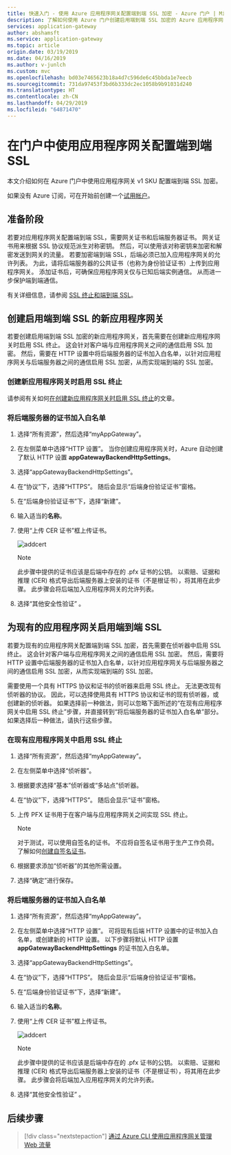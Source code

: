 ```yaml
---
title: 快速入门 - 使用 Azure 应用程序网关配置端到端 SSL 加密 - Azure 门户 | Microsoft Docs
description: 了解如何使用 Azure 门户创建启用端到端 SSL 加密的 Azure 应用程序网关。
services: application-gateway
author: abshamsft
ms.service: application-gateway
ms.topic: article
origin.date: 03/19/2019
ms.date: 04/16/2019
ms.author: v-junlch
ms.custom: mvc
ms.openlocfilehash: bd03e7465623b18a4d7c596de6c45bbda1e7eecb
ms.sourcegitcommit: 731da97453f3bd6b333dc2ec1058b9b91031d240
ms.translationtype: HT
ms.contentlocale: zh-CN
ms.lasthandoff: 04/29/2019
ms.locfileid: "64871470"
---
```

# <a name="configure-end-to-end-ssl-by-using-application-gateway-with-the-portal"></a>在门户中使用应用程序网关配置端到端 SSL

本文介绍如何在 Azure 门户中使用应用程序网关 v1 SKU 配置端到端 SSL 加密。  

如果没有 Azure 订阅，可在开始前创建一个[试用帐户](https://www.azure.cn/pricing/1rmb-trial)。

## <a name="before-you-begin"></a>准备阶段

若要对应用程序网关配置端到端 SSL，需要网关证书和后端服务器证书。 网关证书用来根据 SSL 协议规范派生对称密钥。 然后，可以使用该对称密钥来加密和解密发送到网关的流量。 若要加密端到端 SSL，后端必须已加入应用程序网关的允许列表。 为此，请将后端服务器的公共证书（也称为身份验证证书）上传到应用程序网关。 添加证书后，可确保应用程序网关仅与已知后端实例通信。 从而进一步保护端到端通信。

有关详细信息，请参阅 [SSL 终止和端到端 SSL](/application-gateway/ssl-overview)。

## <a name="create-a-new-application-gateway-with-end-to-end-ssl"></a>创建启用端到端 SSL 的新应用程序网关

若要创建启用端到端 SSL 加密的新应用程序网关，首先需要在创建新应用程序网关时启用 SSL 终止。 这会针对客户端与应用程序网关之间的通信启用 SSL 加密。 然后，需要在 HTTP 设置中将后端服务器的证书加入白名单，以针对应用程序网关与后端服务器之间的通信启用 SSL 加密，从而实现端到端的 SSL 加密。

### <a name="enable-ssl-termination-while-creating-a-new-application-gateway"></a>创建新应用程序网关时启用 SSL 终止

请参阅有关如何[在创建新应用程序网关时启用 SSL 终止](/application-gateway/create-ssl-portal)的文章。

### <a name="whitelist-certificates-for-backend-servers"></a>将后端服务器的证书加入白名单

1. 选择“所有资源”，然后选择“myAppGateway”。

2. 在左侧菜单中选择“HTTP 设置”。 当你创建应用程序网关时，Azure 自动创建了默认 HTTP 设置 **appGatewayBackendHttpSettings**。 

3. 选择“appGatewayBackendHttpSettings”。

4. 在“协议”下，选择“HTTPS”。 随后会显示“后端身份验证证书”窗格。 

5. 在“后端身份验证证书”下，选择“新建”。

6. 输入适当的**名称**。

7. 使用“上传 CER 证书”框上传证书。

    ![addcert](./media/end-to-end-ssl-portal/addcert.png)

    > [!NOTE]
    > 此步骤中提供的证书应该是后端中存在的 .pfx 证书的公钥。 以索赔、证据和推理 (CER) 格式导出后端服务器上安装的证书（不是根证书），将其用在此步骤。 此步骤会将后端加入应用程序网关的允许列表。

8. 选择“其他安全性验证” 。

## <a name="enable-end-to-end-ssl-for-existing-application-gateway"></a>为现有的应用程序网关启用端到端 SSL

若要为现有的应用程序网关配置端到端 SSL 加密，首先需要在侦听器中启用 SSL 终止。 这会针对客户端与应用程序网关之间的通信启用 SSL 加密。 然后，需要将 HTTP 设置中后端服务器的证书加入白名单，以针对应用程序网关与后端服务器之间的通信启用 SSL 加密，从而实现端到端的 SSL 加密。

需要使用一个具有 HTTPS 协议和证书的侦听器来启用 SSL 终止。 无法更改现有侦听器的协议。 因此，可以选择使用具有 HTTPS 协议和证书的现有侦听器，或创建新的侦听器。 如果选择前一种做法，则可以忽略下面所述的“在现有应用程序网关中启用 SSL 终止”步骤，并直接转到“将后端服务器的证书加入白名单”部分。 如果选择后一种做法，请执行这些步骤。 

### <a name="enable-ssl-termination-in-existing-application-gateway"></a>在现有应用程序网关中启用 SSL 终止

1. 选择“所有资源”，然后选择“myAppGateway”。

2. 在左侧菜单中选择“侦听器”。

3. 根据要求选择“基本”侦听器或“多站点”侦听器。

4. 在“协议”下，选择“HTTPS”。 随后会显示“证书”窗格。

5. 上传 PFX 证书用于在客户端与应用程序网关之间实现 SSL 终止。

   > [!NOTE]
   > 对于测试，可以使用自签名的证书。 不应将自签名证书用于生产工作负荷。 了解如何[创建自签名证书](/application-gateway/create-ssl-portal#create-a-self-signed-certificate)。

6. 根据要求添加“侦听器”的其他所需设置。

7. 选择“确定”进行保存。

### <a name="whitelist-certificates-for-backend-servers"></a>将后端服务器的证书加入白名单

1. 选择“所有资源”，然后选择“myAppGateway”。

2. 在左侧菜单中选择“HTTP 设置”。 可将现有后端 HTTP 设置中的证书加入白名单，或创建新的 HTTP 设置。 以下步骤将默认 HTTP 设置 **appGatewayBackendHttpSettings** 的证书加入白名单。

3. 选择“appGatewayBackendHttpSettings”。

4. 在“协议”下，选择“HTTPS”。 随后会显示“后端身份验证证书”窗格。 

5. 在“后端身份验证证书”下，选择“新建”。

6. 输入适当的**名称**。

7. 使用“上传 CER 证书”框上传证书。

    ![addcert](./media/end-to-end-ssl-portal/addcert.png)

    > [!NOTE]
    > 此步骤中提供的证书应该是后端中存在的 .pfx 证书的公钥。 以索赔、证据和推理 (CER) 格式导出后端服务器上安装的证书（不是根证书），将其用在此步骤。 此步骤会将后端加入应用程序网关的允许列表。

8. 选择“其他安全性验证” 。

## <a name="next-steps"></a>后续步骤

> [!div class="nextstepaction"]
> [通过 Azure CLI 使用应用程序网关管理 Web 流量](./tutorial-manage-web-traffic-cli.md)


